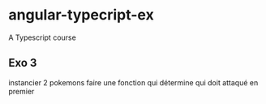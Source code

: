 # angular-typecript-ex
A Typescript course


## Exo 3

instancier 2 pokemons
faire une fonction qui détermine qui doit attaqué en premier 